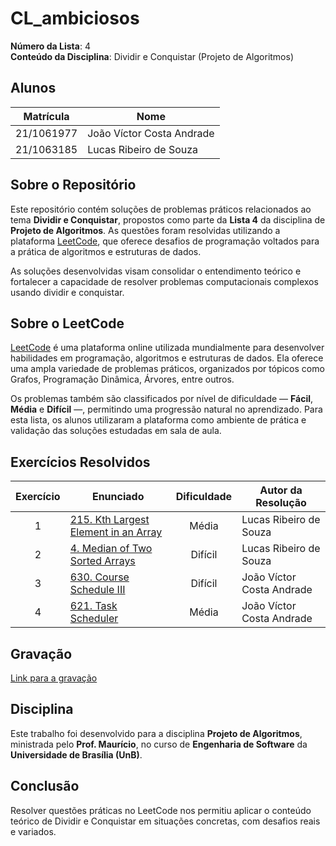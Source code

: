 # CL_ambiciosos

**Número da Lista**: 4  
**Conteúdo da Disciplina**: Dividir e Conquistar (Projeto de Algoritmos)

## Alunos

| Matrícula   | Nome                          |
|-------------|-------------------------------|
| 21/1061977  | João Víctor Costa Andrade     |
| 21/1063185  | Lucas Ribeiro de Souza        |

## Sobre o Repositório

Este repositório contém soluções de problemas práticos relacionados ao tema **Dividir e Conquistar**, propostos como parte da **Lista 4** da disciplina de **Projeto de Algoritmos**. As questões foram resolvidas utilizando a plataforma [LeetCode](https://leetcode.com/), que oferece desafios de programação voltados para a prática de algoritmos e estruturas de dados.

As soluções desenvolvidas visam consolidar o entendimento teórico e fortalecer a capacidade de resolver problemas computacionais complexos usando dividir e conquistar.

## Sobre o LeetCode

[LeetCode](https://leetcode.com) é uma plataforma online utilizada mundialmente para desenvolver habilidades em programação, algoritmos e estruturas de dados. Ela oferece uma ampla variedade de problemas práticos, organizados por tópicos como Grafos, Programação Dinâmica, Árvores, entre outros.

Os problemas também são classificados por nível de dificuldade — **Fácil**, **Média** e **Difícil** —, permitindo uma progressão natural no aprendizado. Para esta lista, os alunos utilizaram a plataforma como ambiente de prática e validação das soluções estudadas em sala de aula.

## Exercícios Resolvidos

| Exercício | Enunciado | Dificuldade | Autor da Resolução |
| :--: | -- | :--: | -- |
| 1 | [215. Kth Largest Element in an Array](https://leetcode.com/problems/kth-largest-element-in-an-array/description/?envType=problem-list-v2&envId=niwvp8tg) | Média | Lucas Ribeiro de Souza |
| 2 | [4. Median of Two Sorted Arrays](https://leetcode.com/problems/median-of-two-sorted-arrays/description/?envType=problem-list-v2&envId=niwvp8tg) | Difícil | Lucas Ribeiro de Souza |
| 3 | [630. Course Schedule III](https://leetcode.com/problems/course-schedule-iii/description/)| Difícil | João Víctor Costa Andrade |
| 4 | [621. Task Scheduler](https://leetcode.com/problems/task-scheduler/submissions/1678778668/?envType=problem-list-v2&envId=greedy) | Média | João Víctor Costa Andrade |

## Gravação

[Link para a gravação](https://youtu.be/hfSP_TnrF2w)

## Disciplina

Este trabalho foi desenvolvido para a disciplina **Projeto de Algoritmos**, ministrada pelo **Prof. Maurício**, no curso de **Engenharia de Software** da **Universidade de Brasília (UnB)**.

## Conclusão

Resolver questões práticas no LeetCode nos permitiu aplicar o conteúdo teórico de Dividir e Conquistar em situações concretas, com desafios reais e variados.
